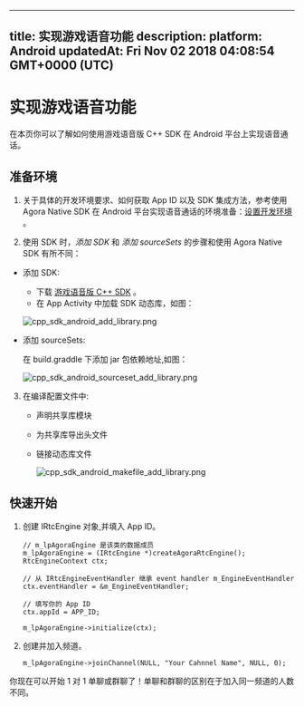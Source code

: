 
---
title: 实现游戏语音功能
description: 
platform: Android
updatedAt: Fri Nov 02 2018 04:08:54 GMT+0000 (UTC)
---
# 实现游戏语音功能
在本页你可以了解如何使用游戏语音版 C++ SDK 在 Android 平台上实现语音通话。

## 准备环境

1.  关于具体的开发环境要求、如何获取 App ID 以及 SDK 集成方法，参考使用 Agora Native SDK 在 Android 平台实现语音通话的环境准备：[设置开发环境](https://docs.agora.io/cn/Voice/android_audio?platform=Android) 。

2.  使用 SDK 时，*添加 SDK* 和 *添加 sourceSets* 的步骤和使用 Agora Native SDK 有所不同：

-   添加 SDK:

     -   下载 [游戏语音版 C++ SDK](https://docs.agora.io/cn/Agora%20Platform/downloads) 。
     -   在 App Activity 中加载 SDK 动态库，如图：

       ![cpp_sdk_android_add_library.png](https://agora-web-cdn.oss-cn-beijing.aliyuncs.com/docs-files/1537413322600)

-   添加 sourceSets:

     在 build.graddle 下添加 jar 包依赖地址,如图：
		 
	   ![cpp_sdk_android_sourceset_add_library.png](https://agora-web-cdn.oss-cn-beijing.aliyuncs.com/docs-files/1537413415253)


3.  在编译配置文件中:

    -   声明共享库模块
    -   为共享库导出头文件
    -   链接动态库文件

		![cpp_sdk_android_makefile_add_library.png](https://agora-web-cdn.oss-cn-beijing.aliyuncs.com/docs-files/1537413461358)
  
## 快速开始

1.  创建 IRtcEngine 对象,并填入 App ID。

	```
	// m_lpAgoraEngine 是该类的数据成员
	m_lpAgoraEngine = (IRtcEngine *)createAgoraRtcEngine();
	RtcEngineContext ctx;

	// 从 IRtcEngineEventHandler 继承 event handler m_EngineEventHandler
	ctx.eventHandler = &m_EngineEventHandler;

	// 填写你的 App ID
	ctx.appId = APP_ID;

	m_lpAgoraEngine->initialize(ctx);
	```

2.  创建并加入频道。

	```
	m_lpAgoraEngine->joinChannel(NULL, "Your Cahnnel Name", NULL, 0);
	```

你现在可以开始 1 对 1 单聊或群聊了！单聊和群聊的区别在于加入同一频道的人数不同。


